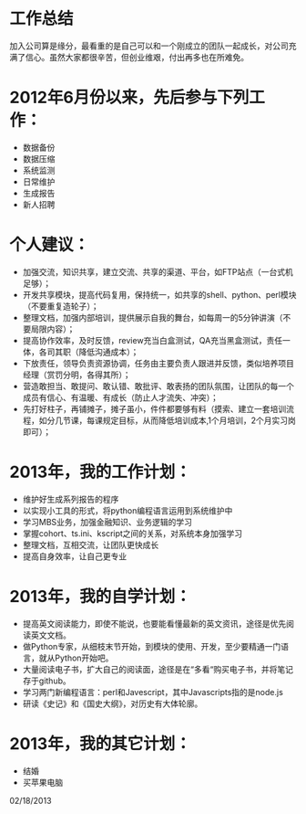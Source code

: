 # 工作总结

加入公司算是缘分，最看重的是自己可以和一个刚成立的团队一起成长，对公司充满了信心。虽然大家都很辛苦，但创业维艰，付出再多也在所难免。


# 2012年6月份以来，先后参与下列工作：

* 数据备份
* 数据压缩
* 系统监测
* 日常维护
* 生成报告
* 新人招聘

# 个人建议：

* 加强交流，知识共享，建立交流、共享的渠道、平台，如FTP站点（一台式机足够）；
* 开发共享模块，提高代码复用，保持统一，如共享的shell、python、perl模块（不要重复造轮子）； 
* 整理文档，加强内部培训，提供展示自我的舞台，如每周一的5分钟讲演（不要局限内容）；
* 提高协作效率，及时反馈，review充当白盒测试，QA充当黑盒测试，责任一体，各司其职（降低沟通成本）；
* 下放责任，领导负责资源协调，任务由主要负责人跟进并反馈，类似培养项目经理（赏罚分明，各得其所）；
* 营造敢担当、敢提问、敢认错、敢批评、敢表扬的团队氛围，让团队的每一个成员有信心、有温暖、有成长（防止人才流失、冲突）；
* 先打好柱子，再铺摊子，摊子虽小，件件都要够有料（摸索、建立一套培训流程，如分几节课，每课规定目标，从而降低培训成本,1个月培训，2个月实习岗即可）；



# 2013年，我的工作计划：

* 维护好生成系列报告的程序
* 以实现小工具的形式，将python编程语言运用到系统维护中
* 学习MBS业务，加强金融知识、业务逻辑的学习
* 掌握cohort、ts.ini、kscript之间的关系，对系统本身加强学习
* 整理文档，互相交流，让团队更快成长
* 提高自身效率，让自己更专业

# 2013年，我的自学计划：

* 提高英文阅读能力，即使不能说，也要能看懂最新的英文资讯，途径是优先阅读英文文档。
* 做Python专家，从细枝末节开始，到模块的使用、开发，至少要精通一门语言，就从Python开始吧。
* 大量阅读电子书，扩大自己的阅读面，途径是在“多看“购买电子书，并将笔记存于github。
* 学习两门新编程语言：perl和Javescript，其中Javascripts指的是node.js
* 研读《史记》和《国史大纲》，对历史有大体轮廓。

# 2013年，我的其它计划：

* 结婚
* 买苹果电脑


02/18/2013
